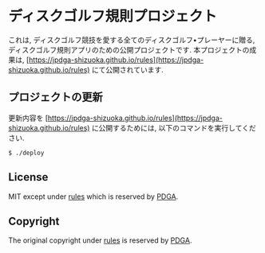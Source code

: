 # ディスクゴルフ規則プロジェクト

これは,
ディスクゴルフ競技を愛する全てのディスクゴルフ•プレーヤーに贈る,
ディスクゴルフ規則アプリのための公開プロジェクトです.
本プロジェクトの成果は,
[https://jpdga-shizuoka.github.io/rules](https://jpdga-shizuoka.github.io/rules)
にて公開されています.

## プロジェクトの更新

更新内容を
[https://jpdga-shizuoka.github.io/rules](https://jpdga-shizuoka.github.io/rules)
に公開するためには,
以下のコマンドを実行してください.

```
$ ./deploy
```

## License

MIT except under [rules](rules) which is reserved by [PDGA](https://www.pdga.com).

## Copyright

The original copyright under [rules](rules) is reserved by [PDGA](https://www.pdga.com).
